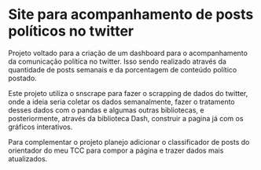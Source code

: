 # Site para acompanhamento de posts políticos no twitter

Projeto voltado para a criação de um dashboard para o acompanhamento da comunicação política no twitter. Isso sendo realizado através da quantidade de posts semanais e da porcentagem de conteúdo político postado.

Este projeto utiliza o snscrape para fazer o scrapping de dados do twitter, onde a ideia seria coletar os dados semanalmente, fazer o tratamento desses dados com o pandas e algumas outras bibliotecas, e posteriormente, através da biblioteca Dash, construir a pagina já com os gráficos interativos.

Para complementar o projeto planejo adicionar o classificador de posts do orientador do meu TCC para compor a página e trazer dados mais atualizados.
